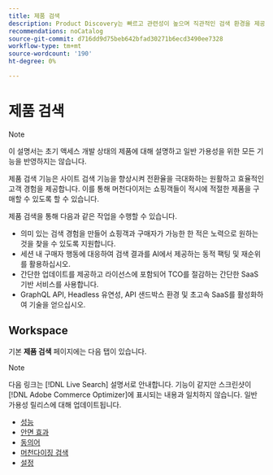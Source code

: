 ```yaml
---
title: 제품 검색
description: Product Discovery는 빠르고 관련성이 높으며 직관적인 검색 환경을 제공합니다.
recommendations: noCatalog
source-git-commit: d716dd9d75beb642bfad30271b6ecd3490ee7328
workflow-type: tm+mt
source-wordcount: '190'
ht-degree: 0%

---
```


# 제품 검색

>[!NOTE]
>
>이 설명서는 초기 액세스 개발 상태의 제품에 대해 설명하고 일반 가용성을 위한 모든 기능을 반영하지는 않습니다.

제품 검색 기능은 사이트 검색 기능을 향상시켜 전환율을 극대화하는 원활하고 효율적인 고객 경험을 제공합니다. 이를 통해 머천다이저는 쇼핑객들이 적시에 적절한 제품을 구매할 수 있도록 할 수 있습니다.

제품 검색을 통해 다음과 같은 작업을 수행할 수 있습니다.

- 의미 있는 검색 경험을 만들어 쇼핑객과 구매자가 가능한 한 적은 노력으로 원하는 것을 찾을 수 있도록 지원합니다.
- 세션 내 구매자 행동에 대응하여 검색 결과를 AI에서 제공하는 동적 팩팅 및 재순위를 활용하십시오.
- 간단한 업데이트를 제공하고 라이선스에 포함되어 TCO를 절감하는 간단한 SaaS 기반 서비스를 사용합니다.
- GraphQL API, Headless 유연성, API 샌드박스 환경 및 초고속 SaaS를 활성화하여 기술을 얻으십시오.

## Workspace

기본 **제품 검색** 페이지에는 다음 탭이 있습니다.

>[!NOTE]
>
>다음 링크는 [!DNL Live Search] 설명서로 안내합니다. 기능이 같지만 스크린샷이 [!DNL Adobe Commerce Optimizer]에 표시되는 내용과 일치하지 않습니다. 일반 가용성 릴리스에 대해 업데이트됩니다.

- [성능](../../live-search/performance.md)
- [안면 효과](../../live-search/facets.md)
- [동의어](../../live-search/synonyms.md)
- [머천다이징 검색](../../live-search/rules.md)
- [설정](../../live-search/settings.md)
